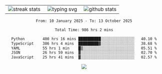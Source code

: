 <div align="center">
  <table style="border: none;" border="0" cellspacing="0" cellpadding="0">
    <tr>
      <td align="center" width="33%">
        <img src="https://github-readme-streak-stats.herokuapp.com/?user=kurtismassey&theme=tokyonight&hide_border=true" alt="streak stats" />
      </td>
      <td align="center" width="33%">
        <img src="https://readme-typing-svg.herokuapp.com/?font=Fira+Code&weight=600&size=15&duration=4000&pause=1000&color=00FF00&center=true&vCenter=true&random=false&width=150&lines=Hey%2C+I%27m+Kurtis!" alt="typing svg" />
      </td>
      <td align="center" width="33%">
        <img src="https://github-readme-stats.vercel.app/api?username=kurtismassey&show_icons=true&theme=tokyonight&hide_title=true" alt="github stats" />
      </td>
    </tr>
  </table>
</div>
<div align="center">

<!--START_SECTION:waka-->

```txt
From: 10 January 2025 - To: 13 October 2025

Total Time: 986 hrs 2 mins

Python        400 hrs 16 mins ██████████░░░░░░░░░░░░░░░   40.10 %
TypeScript    386 hrs 4 mins  █████████▓░░░░░░░░░░░░░░░   38.68 %
YAML          55 hrs 1 min    █▒░░░░░░░░░░░░░░░░░░░░░░░   05.51 %
JSON          26 hrs 59 mins  ▓░░░░░░░░░░░░░░░░░░░░░░░░   02.70 %
JavaScript    25 hrs 41 mins  ▓░░░░░░░░░░░░░░░░░░░░░░░░   02.57 %
```

<!--END_SECTION:waka-->

  <img src="https://github-readme-activity-graph.vercel.app/graph?username=kurtismassey&theme=tokyo-night&hide_border=true&custom_title=Contribution%20Graph" />

</div>